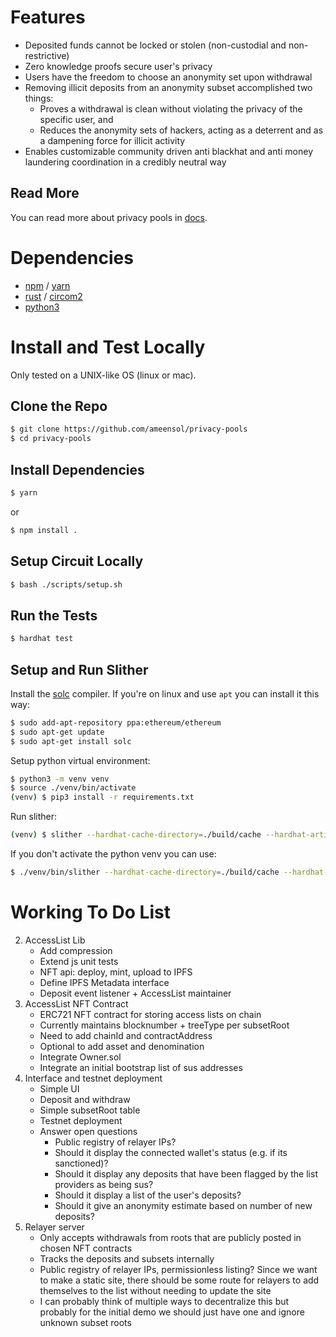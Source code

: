 # Features

-   Deposited funds cannot be locked or stolen (non-custodial and non-restrictive)
-   Zero knowledge proofs secure user's privacy
-   Users have the freedom to choose an anonymity set upon withdrawal
-   Removing illicit deposits from an anonymity subset accomplished two things:
    -   Proves a withdrawal is clean without violating the privacy of the specific user, and
    -   Reduces the anonymity sets of hackers, acting as a deterrent and as a dampening force for illicit activity
-   Enables customizable community driven anti blackhat and anti money laundering coordination in a credibly neutral way

## Read More
You can read more about privacy pools in [docs](./docs).

# Dependencies

-   [npm](https://www.npmjs.com/) / [yarn](https://yarnpkg.com/)
-   [rust](https://www.rust-lang.org/tools/install) / [circom2](https://docs.circom.io/getting-started/installation/)
-   [python3](https://www.python.org/downloads/)

# Install and Test Locally
Only tested on a UNIX-like OS (linux or mac).

## Clone the Repo
```sh
$ git clone https://github.com/ameensol/privacy-pools
$ cd privacy-pools
```

## Install Dependencies
```sh
$ yarn
```

or

```sh
$ npm install .
```

## Setup Circuit Locally
```sh
$ bash ./scripts/setup.sh
```

## Run the Tests
```sh
$ hardhat test
```

## Setup and Run Slither
Install the [solc](https://github.com/ethereum/solidity#build-and-install) compiler. If you're on linux and use `apt` you can install it this way:
```sh
$ sudo add-apt-repository ppa:ethereum/ethereum
$ sudo apt-get update
$ sudo apt-get install solc
```


Setup python virtual environment:
```sh
$ python3 -m venv venv
$ source ./venv/bin/activate
(venv) $ pip3 install -r requirements.txt
```
Run slither:
```sh
(venv) $ slither --hardhat-cache-directory=./build/cache --hardhat-artifacts-directory=./build/artifacts .
```

If you don't activate the python venv you can use:
```sh
$ ./venv/bin/slither --hardhat-cache-directory=./build/cache --hardhat-artifacts-directory=./build/artifacts .
```

# Working To Do List
2. AccessList Lib
    - Add compression
    - Extend js unit tests
    - NFT api: deploy, mint, upload to IPFS
    - Define IPFS Metadata interface
    - Deposit event listener + AccessList maintainer
3. AccessList NFT Contract
    - ERC721 NFT contract for storing access lists on chain
    - Currently maintains blocknumber + treeType per subsetRoot
    - Need to add chainId and contractAddress
    - Optional to add asset and denomination
    - Integrate Owner.sol
    - Integrate an initial bootstrap list of sus addresses
4. Interface and testnet deployment
    - Simple UI
    - Deposit and withdraw
    - Simple subsetRoot table
    - Testnet deployment
    - Answer open questions
        - Public registry of relayer IPs?
        - Should it display the connected wallet's status (e.g. if its sanctioned)?
        - Should it display any deposits that have been flagged by the list providers as being sus?
        - Should it display a list of the user's deposits?
        - Should it give an anonymity estimate based on number of new deposits?
5. Relayer server
    - Only accepts withdrawals from roots that are publicly posted in chosen NFT contracts
    - Tracks the deposits and subsets internally
    - Public registry of relayer IPs, permissionless listing? Since we want to make a static site, there should be some route for relayers to add themselves to the list without needing to update the site
    - I can probably think of multiple ways to decentralize this but probably for the initial demo we should just have one and ignore unknown subset roots